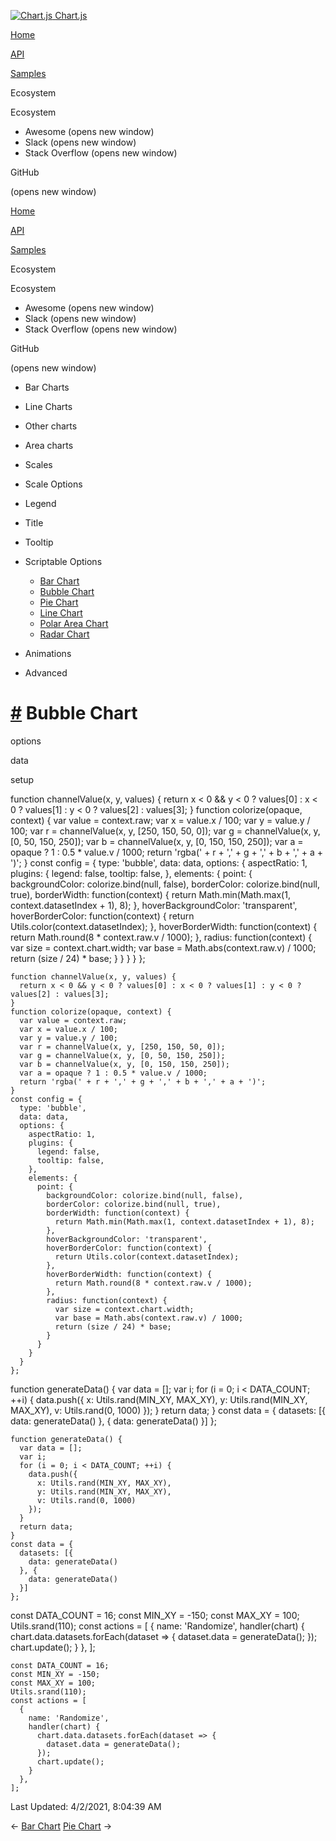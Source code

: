 <a href="/docs/3.0.0/" class="home-link router-link-active"><img src="/docs/3.0.0/favicon.ico" alt="Chart.js" class="logo" /> <span class="site-name can-hide">Chart.js</span></a>

<a href="/docs/3.0.0/" class="nav-link">Home</a>

<a href="/docs/3.0.0/api/" class="nav-link">API</a>

<a href="/docs/3.0.0/samples/" class="nav-link router-link-active">Samples</a>

<span class="title">Ecosystem</span> <span class="arrow down"></span>

<span class="title">Ecosystem</span> <span class="arrow right"></span>

-   Awesome
    <span class="sr-only">(opens new window)</span>
-   Slack
    <span class="sr-only">(opens new window)</span>
-   Stack Overflow
    <span class="sr-only">(opens new window)</span>

GitHub

<span class="sr-only">(opens new window)</span>

<a href="/docs/3.0.0/" class="nav-link">Home</a>

<a href="/docs/3.0.0/api/" class="nav-link">API</a>

<a href="/docs/3.0.0/samples/" class="nav-link router-link-active">Samples</a>

<span class="title">Ecosystem</span> <span class="arrow down"></span>

<span class="title">Ecosystem</span> <span class="arrow right"></span>

-   Awesome
    <span class="sr-only">(opens new window)</span>
-   Slack
    <span class="sr-only">(opens new window)</span>
-   Stack Overflow
    <span class="sr-only">(opens new window)</span>

GitHub

<span class="sr-only">(opens new window)</span>

-   Bar Charts <span class="arrow right"></span>

-   Line Charts <span class="arrow right"></span>

-   Other charts <span class="arrow right"></span>

-   Area charts <span class="arrow right"></span>

-   Scales <span class="arrow right"></span>

-   Scale Options <span class="arrow right"></span>

-   Legend <span class="arrow right"></span>

-   Title <span class="arrow right"></span>

-   Tooltip <span class="arrow right"></span>

-   Scriptable Options <span class="arrow down"></span>

    -   <a href="/docs/3.0.0/samples/scriptable/bar.html" class="sidebar-link">Bar Chart</a>
    -   <a href="/docs/3.0.0/samples/scriptable/bubble.html" class="active sidebar-link">Bubble Chart</a>
    -   <a href="/docs/3.0.0/samples/scriptable/pie.html" class="sidebar-link">Pie Chart</a>
    -   <a href="/docs/3.0.0/samples/scriptable/line.html" class="sidebar-link">Line Chart</a>
    -   <a href="/docs/3.0.0/samples/scriptable/polar.html" class="sidebar-link">Polar Area Chart</a>
    -   <a href="/docs/3.0.0/samples/scriptable/radar.html" class="sidebar-link">Radar Chart</a>

-   Animations <span class="arrow right"></span>

-   Advanced <span class="arrow right"></span>

<a href="#bubble-chart" class="header-anchor">#</a> Bubble Chart
================================================================

options

data

setup

<a href="https://github.com/chartjs/Chart.js/blob/master/docs/samples/scriptable/bubble.md" class="code-editor-tool fab fa-github fa-lg" title="View on GitHub"></a>

function channelValue(x, y, values) { return x &lt; 0 && y &lt; 0 ? values\[0\] : x &lt; 0 ? values\[1\] : y &lt; 0 ? values\[2\] : values\[3\]; } function colorize(opaque, context) { var value = context.raw; var x = value.x / 100; var y = value.y / 100; var r = channelValue(x, y, \[250, 150, 50, 0\]); var g = channelValue(x, y, \[0, 50, 150, 250\]); var b = channelValue(x, y, \[0, 150, 150, 250\]); var a = opaque ? 1 : 0.5 \* value.v / 1000; return 'rgba(' + r + ',' + g + ',' + b + ',' + a + ')'; } const config = { type: 'bubble', data: data, options: { aspectRatio: 1, plugins: { legend: false, tooltip: false, }, elements: { point: { backgroundColor: colorize.bind(null, false), borderColor: colorize.bind(null, true), borderWidth: function(context) { return Math.min(Math.max(1, context.datasetIndex + 1), 8); }, hoverBackgroundColor: 'transparent', hoverBorderColor: function(context) { return Utils.color(context.datasetIndex); }, hoverBorderWidth: function(context) { return Math.round(8 \* context.raw.v / 1000); }, radius: function(context) { var size = context.chart.width; var base = Math.abs(context.raw.v) / 1000; return (size / 24) \* base; } } } } };

    function channelValue(x, y, values) {
      return x < 0 && y < 0 ? values[0] : x < 0 ? values[1] : y < 0 ? values[2] : values[3];
    }
    function colorize(opaque, context) {
      var value = context.raw;
      var x = value.x / 100;
      var y = value.y / 100;
      var r = channelValue(x, y, [250, 150, 50, 0]);
      var g = channelValue(x, y, [0, 50, 150, 250]);
      var b = channelValue(x, y, [0, 150, 150, 250]);
      var a = opaque ? 1 : 0.5 * value.v / 1000;
      return 'rgba(' + r + ',' + g + ',' + b + ',' + a + ')';
    }
    const config = {
      type: 'bubble',
      data: data,
      options: {
        aspectRatio: 1,
        plugins: {
          legend: false,
          tooltip: false,
        },
        elements: {
          point: {
            backgroundColor: colorize.bind(null, false),
            borderColor: colorize.bind(null, true),
            borderWidth: function(context) {
              return Math.min(Math.max(1, context.datasetIndex + 1), 8);
            },
            hoverBackgroundColor: 'transparent',
            hoverBorderColor: function(context) {
              return Utils.color(context.datasetIndex);
            },
            hoverBorderWidth: function(context) {
              return Math.round(8 * context.raw.v / 1000);
            },
            radius: function(context) {
              var size = context.chart.width;
              var base = Math.abs(context.raw.v) / 1000;
              return (size / 24) * base;
            }
          }
        }
      }
    };

function generateData() { var data = \[\]; var i; for (i = 0; i &lt; DATA\_COUNT; ++i) { data.push({ x: Utils.rand(MIN\_XY, MAX\_XY), y: Utils.rand(MIN\_XY, MAX\_XY), v: Utils.rand(0, 1000) }); } return data; } const data = { datasets: \[{ data: generateData() }, { data: generateData() }\] };

    function generateData() {
      var data = [];
      var i;
      for (i = 0; i < DATA_COUNT; ++i) {
        data.push({
          x: Utils.rand(MIN_XY, MAX_XY),
          y: Utils.rand(MIN_XY, MAX_XY),
          v: Utils.rand(0, 1000)
        });
      }
      return data;
    }
    const data = {
      datasets: [{
        data: generateData()
      }, {
        data: generateData()
      }]
    };

const DATA\_COUNT = 16; const MIN\_XY = -150; const MAX\_XY = 100; Utils.srand(110); const actions = \[ { name: 'Randomize', handler(chart) { chart.data.datasets.forEach(dataset =&gt; { dataset.data = generateData(); }); chart.update(); } }, \];

    const DATA_COUNT = 16;
    const MIN_XY = -150;
    const MAX_XY = 100;
    Utils.srand(110);
    const actions = [
      {
        name: 'Randomize',
        handler(chart) {
          chart.data.datasets.forEach(dataset => {
            dataset.data = generateData();
          });
          chart.update();
        }
      },
    ];

<span class="prefix">Last Updated:</span> <span class="time">4/2/2021, 8:04:39 AM</span>

<span class="prev"> ← <a href="/docs/3.0.0/samples/scriptable/bar.html" class="prev">Bar Chart</a> </span> <span class="next"> [Pie Chart](/docs/3.0.0/samples/scriptable/pie.html) → </span>
